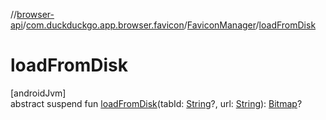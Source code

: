 //[browser-api](../../../index.md)/[com.duckduckgo.app.browser.favicon](../index.md)/[FaviconManager](index.md)/[loadFromDisk](load-from-disk.md)

# loadFromDisk

[androidJvm]\
abstract suspend fun [loadFromDisk](load-from-disk.md)(tabId: [String](https://kotlinlang.org/api/latest/jvm/stdlib/kotlin/-string/index.html)?, url: [String](https://kotlinlang.org/api/latest/jvm/stdlib/kotlin/-string/index.html)): [Bitmap](https://developer.android.com/reference/kotlin/android/graphics/Bitmap.html)?
